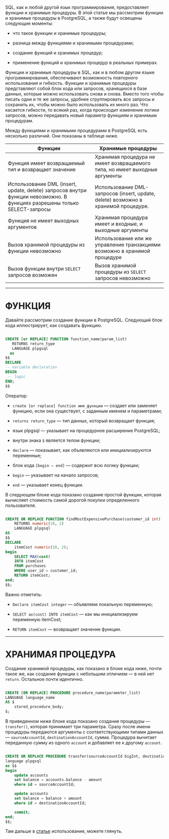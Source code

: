 
SQL, как и любой другой язык программирования, предоставляет функции и хранимые процедуры. В этой статье мы рассмотрим функции и хранимые процедуры в PostgreSQL, а также будут освещены следующие моменты:

- что такое функции и хранимые процедуры;
  
- разница между функциями и хранимыми процедурами;  

- создание функций и хранимых процедур;  

- применение функций и хранимых процедур в реальных примерах.  


Функции и хранимые процедуры в SQL, как и в любом другом языке программирования, обеспечивают возможность повторного использования и гибкость. Функции и хранимые процедуры представляют собой блок кода или запросов, хранящихся в базе данных, которые можно использовать снова и снова. Вместо того чтобы писать одни и те же запросы, удобнее сгруппировать все запросы и сохранить их, чтобы можно было использовать их много раз. Что касается гибкости, то всякий раз, когда происходит изменение логики запросов, можно передавать новый параметр функциям и хранимым процедурам.

Между функциями и хранимыми процедурами в PostgreSQL есть несколько различий. Они показаны в таблице ниже.

| **Функции**                                                                                                               | **Хранимые процедуры**                                                             |
| ------------------------------------------------------------------------------------------------------------------------- | ---------------------------------------------------------------------------------- |
| Функция имеет возвращаемый тип и возвращает значение                                                                      | Хранимая процедура не имеет возвращаемого типа, но имеет выходные аргументы        |
| Использование DML (insert, update, delete) запросов внутри функции невозможно. В функциях разрешены только SELECT-запросы | Использование DML-запросов (insert, update, delete) возможно в хранимой процедуре. |
| Функция не имеет выходных аргументов                                                                                      | Хранимая процедура имеет и входные, и выходные аргументы                           |
| Вызов хранимой процедуры из функции невозможно                                                                            | Использование или же управление транзакциями возможно в хранимой процедуре         |
| Вызов функции внутри `SELECT` запросов возможен                                                                           | Вызов хранимой процедуры из `SELECT` запросов невозможно                           |

---
# ФУНКЦИЯ

Давайте рассмотрим создание функции в PostgreSQL. Следующий блок кода иллюстрирует, как создавать функцию.

```sql

CREATE [or REPLACE] FUNCTION function_name(param_list)
   RETURNS return_type 
   LANGUAGE plpgsql
  as
$$
DECLARE 
-- variable declaration
BEGIN
 -- logic
END;
$$

```

Оператор:

- `create [or replace] function имя_функции` — создает или заменяет функцию, если она существует, с заданным именем и параметрами;
  
- `returns return_type` — тип данных, который возвращает функция;  

- язык plpgsql — указывает на процедурное расширение PostgreSQL;  

- внутри знака `$` является телом функции;  

- `declare` — показывает, как объявляются или инициализируются переменные;  

- блок кода `[begin — end]` — содержит всю логику функции;  

- `begin` — указывает на начало запросов;  

- `end` — указывает конец функции.  


В следующем блоке кода показано создание простой функции, которая вычисляет стоимость самой дорогой покупки определенного пользователя.

```sql

CREATE OR REPLACE FUNCTION findMostExpensivePurchase(customer_id int)
    RETURNS numeric(10, 2)
    LANGUAGE plpgsql
AS
$$
DECLARE
    itemCost numeric(10, 2);
begin
    SELECT MAX(cost)
    INTO itemCost
    FROM purchases
    WHERE user_id = customer_id;
    RETURN itemCost;
end;
$$;

```

Важно отметить:

- `Declare itemCost integer` — объявляем локальную переменную;
  
- `SELECT ax(cost) INTO itemCost` — как мы инициализируем переменную itemCost;  
    
- `RETURN itemCost` — возвращает значение функции.  

---
# ХРАНИМАЯ ПРОЦЕДУРА

Создание хранимой процедуры, как показано в блоке кода ниже, почти такое же, как создание функции с небольшим отличием — в ней нет `return`. Остальное почти идентично.

```sql

CREATE [OR REPLACE] PROCEDURE procedure_name(parameter_list)
LANGUAGE language_name
AS $
    stored_procedure_body;
$;

```

В приведенном ниже блоке кода показано создание процедуры — `transfer()`, которая принимает три параметра. Сразу после имени процедуры передаются аргументы с соответствующими типами данных — `sourceAccountId`, `destinationAccountId`, сумма. Процедура вычитает переданную сумму из одного `account` и добавляет ее к другому `account`.

```sql

CREATE OR REPLACE PROCEDURE transfer(sourceAccountId bigInt, destinationAccountId bigInt, amount Integer)
language plpgsql
as $$
begin
    update accounts
    set balance = accounts.balance - amount
    where id = sourceAccountId;

    update accounts
    set balance = balance + amount
    where id = destinationAccountId;

    commit;
end;
$$;

```

Там дальше в [статье](https://proglib.io/p/funkcii-i-hranimye-procedury-v-sql-zachem-nuzhny-i-kak-primenyat-v-realnyh-primerah-2022-10-07) использование, можете глянуть.